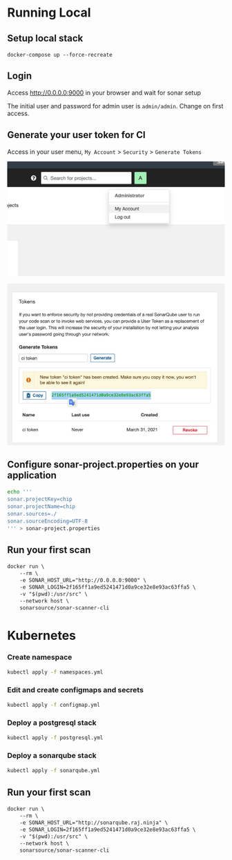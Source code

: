 # Running Local

## Setup local stack

```
docker-compose up --force-recreate
```

## Login 

Access http://0.0.0.0:9000 in your browser and wait for sonar setup 

The initial user and password for admin user is `admin/admin`. Change on first access. 

## Generate your user token for CI 

Access in your user menu, `My Account` > `Security` > `Generate Tokens`

![account](/.github/img/account.png)

![token](/.github/img/token.png)

## Configure sonar-project.properties on your application 

```bash
echo '''
sonar.projectKey=chip
sonar.projectName=chip
sonar.sources=./
sonar.sourceEncoding=UTF-8
''' > sonar-project.properties
```

## Run your first scan

```
docker run \
    --rm \
    -e SONAR_HOST_URL="http://0.0.0.0:9000" \
    -e SONAR_LOGIN=2f165ff1a9ed5241471d0a9ce32e8e93ac63ffa5 \
    -v "$(pwd):/usr/src" \
    --network host \
    sonarsource/sonar-scanner-cli
```

# Kubernetes 

### Create namespace 

```bash 
kubectl apply -f namespaces.yml
```

### Edit and create configmaps and secrets 

```bash 
kubectl apply -f configmap.yml
```

### Deploy a postgresql stack

```bash 
kubectl apply -f postgresql.yml
```

### Deploy a sonarqube stack

```bash 
kubectl apply -f sonarqube.yml
```

## Run your first scan

```
docker run \
    --rm \
    -e SONAR_HOST_URL="http://sonarqube.raj.ninja" \
    -e SONAR_LOGIN=2f165ff1a9ed5241471d0a9ce32e8e93ac63ffa5 \
    -v "$(pwd):/usr/src" \
    --network host \
    sonarsource/sonar-scanner-cli
```

